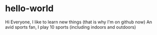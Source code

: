 # hello-world

Hi Everyone,
I like to learn new things (that is why I'm on github now)
An avid sports fan, I play 10 sports (including indoors and outdoors)
